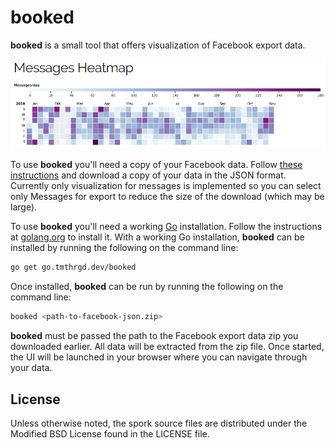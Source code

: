 # booked

**booked** is a small tool that offers visualization of Facebook export data.

![Messages Heatmap](heatmap.png)

To use **booked** you'll need a copy of your Facebook data. Follow [these
instructions](https://www.facebook.com/help/1701730696756992) and download a
copy of your data in the JSON format. Currently only visualization for
messages is implemented so you can select only Messages for export to reduce
the size of the download (which may be large).

To use **booked** you'll need a working [Go](https://golang.org/)
installation. Follow the instructions at
[golang.org](https://golang.org/doc/install) to install it. With a working
Go installation, **booked** can be installed by running the following on the
command line:

```bash
go get go.tmthrgd.dev/booked
```

Once installed, **booked** can be run by running the following on the command
line:

```bash
booked <path-to-facebook-json.zip>
```

**booked** must be passed the path to the Facebook export data zip you
downloaded earlier. All data will be extracted from the zip file. Once started,
the UI will be launched in your browser where you can navigate through your
data.

## License

Unless otherwise noted, the spork source files are distributed under the
Modified BSD License found in the LICENSE file.
